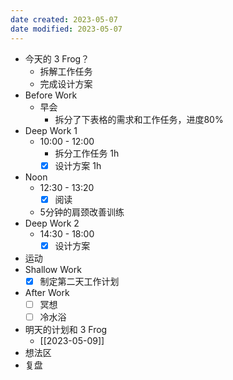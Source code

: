 ```yaml
---
date created: 2023-05-07 
date modified: 2023-05-07
---
```

- 今天的 3 Frog？
	- 拆解工作任务
	- 完成设计方案
- Before Work
	- 早会
		- 拆分了下表格的需求和工作任务，进度80%
- Deep Work 1
	- 10:00 - 12:00
		- 拆分工作任务 1h
		- [x] 设计方案 1h
- Noon
	- 12:30 - 13:20
		- [x] 阅读
	- 5分钟的肩颈改善训练
- Deep Work 2
	- 14:30 - 18:00
		- [x] 设计方案
- 运动
- Shallow Work
	- [x] 制定第二天工作计划
- After Work
	- [ ] 冥想
	- [ ] 冷水浴
- 明天的计划和 3 Frog
	- [[2023-05-09]]
- 想法区
- 复盘
